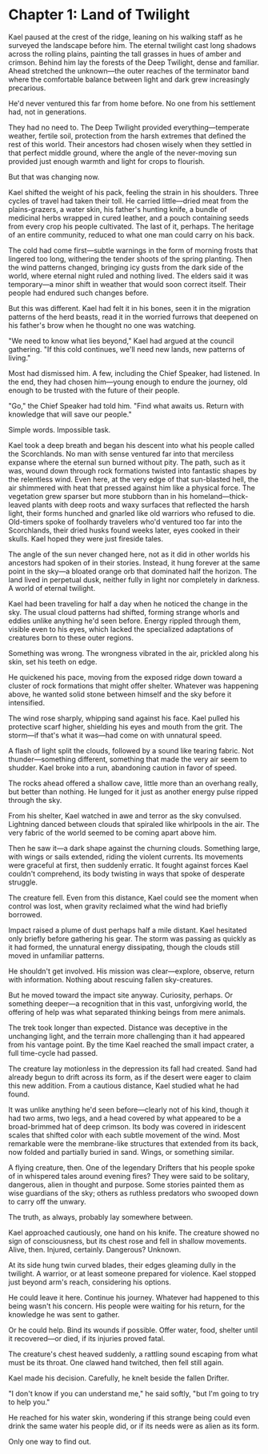 # Chapter 1: Land of Twilight

Kael paused at the crest of the ridge, leaning on his walking staff as he surveyed the landscape before him. The eternal twilight cast long shadows across the rolling plains, painting the tall grasses in hues of amber and crimson. Behind him lay the forests of the Deep Twilight, dense and familiar. Ahead stretched the unknown—the outer reaches of the terminator band where the comfortable balance between light and dark grew increasingly precarious.

He'd never ventured this far from home before. No one from his settlement had, not in generations.

They had no need to. The Deep Twilight provided everything—temperate weather, fertile soil, protection from the harsh extremes that defined the rest of this world. Their ancestors had chosen wisely when they settled in that perfect middle ground, where the angle of the never-moving sun provided just enough warmth and light for crops to flourish.

But that was changing now.

Kael shifted the weight of his pack, feeling the strain in his shoulders. Three cycles of travel had taken their toll. He carried little—dried meat from the plains-grazers, a water skin, his father's hunting knife, a bundle of medicinal herbs wrapped in cured leather, and a pouch containing seeds from every crop his people cultivated. The last of it, perhaps. The heritage of an entire community, reduced to what one man could carry on his back.

The cold had come first—subtle warnings in the form of morning frosts that lingered too long, withering the tender shoots of the spring planting. Then the wind patterns changed, bringing icy gusts from the dark side of the world, where eternal night ruled and nothing lived. The elders said it was temporary—a minor shift in weather that would soon correct itself. Their people had endured such changes before.

But this was different. Kael had felt it in his bones, seen it in the migration patterns of the herd beasts, read it in the worried furrows that deepened on his father's brow when he thought no one was watching.

"We need to know what lies beyond," Kael had argued at the council gathering. "If this cold continues, we'll need new lands, new patterns of living."

Most had dismissed him. A few, including the Chief Speaker, had listened. In the end, they had chosen him—young enough to endure the journey, old enough to be trusted with the future of their people.

"Go," the Chief Speaker had told him. "Find what awaits us. Return with knowledge that will save our people."

Simple words. Impossible task.

Kael took a deep breath and began his descent into what his people called the Scorchlands. No man with sense ventured far into that merciless expanse where the eternal sun burned without pity. The path, such as it was, wound down through rock formations twisted into fantastic shapes by the relentless wind. Even here, at the very edge of that sun-blasted hell, the air shimmered with heat that pressed against him like a physical force. The vegetation grew sparser but more stubborn than in his homeland—thick-leaved plants with deep roots and waxy surfaces that reflected the harsh light, their forms hunched and gnarled like old warriors who refused to die. Old-timers spoke of foolhardy travelers who'd ventured too far into the Scorchlands, their dried husks found weeks later, eyes cooked in their skulls. Kael hoped they were just fireside tales.

The angle of the sun never changed here, not as it did in other worlds his ancestors had spoken of in their stories. Instead, it hung forever at the same point in the sky—a bloated orange orb that dominated half the horizon. The land lived in perpetual dusk, neither fully in light nor completely in darkness. A world of eternal twilight.

Kael had been traveling for half a day when he noticed the change in the sky. The usual cloud patterns had shifted, forming strange whorls and eddies unlike anything he'd seen before. Energy rippled through them, visible even to his eyes, which lacked the specialized adaptations of creatures born to these outer regions.

Something was wrong. The wrongness vibrated in the air, prickled along his skin, set his teeth on edge.

He quickened his pace, moving from the exposed ridge down toward a cluster of rock formations that might offer shelter. Whatever was happening above, he wanted solid stone between himself and the sky before it intensified.

The wind rose sharply, whipping sand against his face. Kael pulled his protective scarf higher, shielding his eyes and mouth from the grit. The storm—if that's what it was—had come on with unnatural speed.

A flash of light split the clouds, followed by a sound like tearing fabric. Not thunder—something different, something that made the very air seem to shudder. Kael broke into a run, abandoning caution in favor of speed.

The rocks ahead offered a shallow cave, little more than an overhang really, but better than nothing. He lunged for it just as another energy pulse ripped through the sky.

From his shelter, Kael watched in awe and terror as the sky convulsed. Lightning danced between clouds that spiraled like whirlpools in the air. The very fabric of the world seemed to be coming apart above him.

Then he saw it—a dark shape against the churning clouds. Something large, with wings or sails extended, riding the violent currents. Its movements were graceful at first, then suddenly erratic. It fought against forces Kael couldn't comprehend, its body twisting in ways that spoke of desperate struggle.

The creature fell. Even from this distance, Kael could see the moment when control was lost, when gravity reclaimed what the wind had briefly borrowed.

Impact raised a plume of dust perhaps half a mile distant. Kael hesitated only briefly before gathering his gear. The storm was passing as quickly as it had formed, the unnatural energy dissipating, though the clouds still moved in unfamiliar patterns.

He shouldn't get involved. His mission was clear—explore, observe, return with information. Nothing about rescuing fallen sky-creatures.

But he moved toward the impact site anyway. Curiosity, perhaps. Or something deeper—a recognition that in this vast, unforgiving world, the offering of help was what separated thinking beings from mere animals.

The trek took longer than expected. Distance was deceptive in the unchanging light, and the terrain more challenging than it had appeared from his vantage point. By the time Kael reached the small impact crater, a full time-cycle had passed.

The creature lay motionless in the depression its fall had created. Sand had already begun to drift across its form, as if the desert were eager to claim this new addition. From a cautious distance, Kael studied what he had found.

It was unlike anything he'd seen before—clearly not of his kind, though it had two arms, two legs, and a head covered by what appeared to be a broad-brimmed hat of deep crimson. Its body was covered in iridescent scales that shifted color with each subtle movement of the wind. Most remarkable were the membrane-like structures that extended from its back, now folded and partially buried in sand. Wings, or something similar.

A flying creature, then. One of the legendary Drifters that his people spoke of in whispered tales around evening fires? They were said to be solitary, dangerous, alien in thought and purpose. Some stories painted them as wise guardians of the sky; others as ruthless predators who swooped down to carry off the unwary.

The truth, as always, probably lay somewhere between.

Kael approached cautiously, one hand on his knife. The creature showed no sign of consciousness, but its chest rose and fell in shallow movements. Alive, then. Injured, certainly. Dangerous? Unknown.

At its side hung twin curved blades, their edges gleaming dully in the twilight. A warrior, or at least someone prepared for violence. Kael stopped just beyond arm's reach, considering his options.

He could leave it here. Continue his journey. Whatever had happened to this being wasn't his concern. His people were waiting for his return, for the knowledge he was sent to gather.

Or he could help. Bind its wounds if possible. Offer water, food, shelter until it recovered—or died, if its injuries proved fatal.

The creature's chest heaved suddenly, a rattling sound escaping from what must be its throat. One clawed hand twitched, then fell still again.

Kael made his decision. Carefully, he knelt beside the fallen Drifter.

"I don't know if you can understand me," he said softly, "but I'm going to try to help you."

He reached for his water skin, wondering if this strange being could even drink the same water his people did, or if its needs were as alien as its form.

Only one way to find out.
